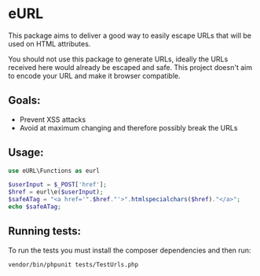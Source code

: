 # eURL

This package aims to deliver a good way to easily escape URLs that will be used on HTML attributes.

You should not use this package to generate URLs, ideally the URLs received here would already be escaped and safe. 
This project doesn't aim to encode your URL and make it browser compatible. 
 
## Goals:

- Prevent XSS attacks
- Avoid at maximum changing and therefore possibly break the URLs

## Usage:
```php
use eURL\Functions as eurl

$userInput = $_POST['href'];
$href = eurl\e($userInput);
$safeATag = "<a href='".$href."'>".htmlspecialchars($href)."</a>";
echo $safeATag;
```

## Running tests:

To run the tests you must install the composer dependencies and then run:

```
vendor/bin/phpunit tests/TestUrls.php
```
